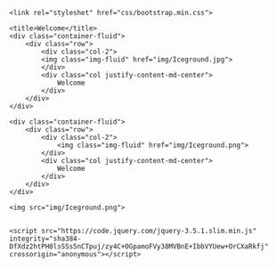 <!DOCTYPE html>
<html>
<head>
	<meta charset="utf-8">
    <meta name="viewport" content="width=device-width, initial-scale=1, shrink-to-fit=no">

	
	<link rel="styleshet" href="css/bootstrap.min.css">

	<title>Welcome</title>
	<div class="container-fluid">
		<div class="row">
			<div class="col-2">
			<img class="img-fluid" href="img/Iceground.jpg">
			</div>
			<div class="col justify-content-md-center">
				Welcome
			</div>
		</div>
	</div>
</head>
<body>

	<div class="container-fluid">
		<div class="row">
			<div class="col-2">
				<img class="img-fluid" href="img/Iceground.png">
			</div>
			<div class="col justify-content-md-center">
				Welcome
			</div>
		</div>
	</div>

	<img src="img/Iceground.png">


	<script src="https://code.jquery.com/jquery-3.5.1.slim.min.js" integrity="sha384-DfXdz2htPH0lsSSs5nCTpuj/zy4C+OGpamoFVy38MVBnE+IbbVYUew+OrCXaRkfj" crossorigin="anonymous"></script>

</body>
</html>
